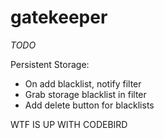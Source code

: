 # gatekeeper

*TODO*

Persistent Storage:
- On add blacklist, notify filter 
- Grab storage blacklist in filter
- Add delete button for blacklists

WTF IS UP WITH CODEBIRD
